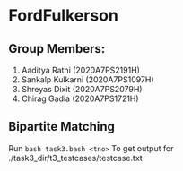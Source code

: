 # FordFulkerson

## Group Members:
1. Aaditya Rathi (2020A7PS2191H)
2. Sankalp Kulkarni (2020A7PS1097H)
3. Shreyas Dixit (2020A7PS2079H)
4. Chirag Gadia (2020A7PS1721H)

## Bipartite Matching
Run `bash task3.bash <tno>`
To get output for ./task3_dir/t3_testcases/testcase<tno>.txt
